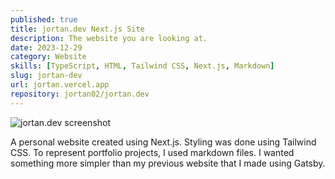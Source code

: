 ```yaml
---
published: true
title: jortan.dev Next.js Site
description: The website you are looking at.
date: 2023-12-29
category: Website
skills: [TypeScript, HTML, Tailwind CSS, Next.js, Markdown]
slug: jortan-dev
url: jortan.vercel.app
repository: jortan02/jortan.dev
---
```


![jortan.dev screenshot](/images/portfolio/jortan.dev.png)

A personal website created using Next.js. Styling was done using Tailwind CSS. To represent portfolio projects, I used markdown files. I wanted something more simpler than my previous website that I made using Gatsby.
